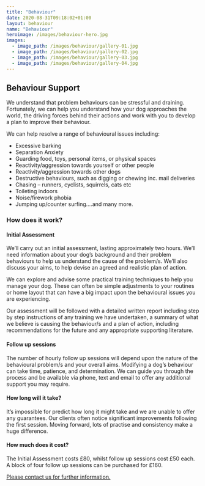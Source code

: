 ```yaml
---
title: "Behaviour"
date: 2020-08-31T09:18:02+01:00
layout: behaviour
name: "Behaviour"
heroimage: /images/behaviour-hero.jpg
images:
  - image_path: /images/behaviour/gallery-01.jpg
  - image_path: /images/behaviour/gallery-02.jpg
  - image_path: /images/behaviour/gallery-03.jpg
  - image_path: /images/behaviour/gallery-04.jpg
---
```



## Behaviour Support

We understand that problem behaviours can be stressful and draining. Fortunately, we can help you understand how your dog approaches the world, the driving forces behind their actions and work with you to develop a plan to improve their behaviour.

We can help resolve a range of behavioural issues including:

- Excessive barking
- Separation Anxiety
- Guarding food, toys, personal items, or physical spaces
- Reactivity/aggression towards yourself or other people
- Reactivity/aggression towards other dogs
- Destructive behaviours, such as digging or chewing inc. mail deliveries
- Chasing – runners, cyclists, squirrels, cats etc
- Toileting indoors
- Noise/firework phobia
- Jumping up/counter surfing….and many more.

### How does it work?
#### Initial Assessment

We’ll carry out an initial assessment, lasting approximately two hours. We’ll need information about your dog’s background and their problem behaviours to help us understand the cause of the problem/s. We’ll also discuss your aims, to help devise an agreed and realistic plan of action.

We can explore and advise some practical training techniques to help you manage your dog. These can often be simple adjustments to your routines or home layout that can have a big impact upon the behavioural issues you are experiencing.

Our assessment will be followed with a detailed written report including step by step instructions of any training we have undertaken, a summary of what we believe is causing the behaviour/s and a plan of action, including recommendations for the future and any appropriate supporting literature.

#### Follow up sessions

The number of hourly follow up sessions will depend upon the nature of the behavioural problem/s and your overall aims. Modifying a dog’s behaviour can take time, patience, and determination. We can guide you through the process and be available via phone, text and email to offer any additional support you may require.

#### How long will it take?

It’s impossible for predict how long it might take and we are unable to offer any guarantees. Our clients often notice significant improvements following the first session. Moving forward, lots of practise and consistency make a huge difference.

#### How much does it cost?

The Initial Assessment costs £80, whilst follow up sessions cost £50 each. A block of four follow up sessions can be purchased for £160.

[Please contact us for further information.](/contact)

